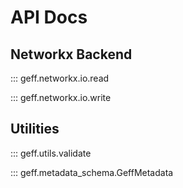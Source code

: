# API Docs

## Networkx Backend

::: geff.networkx.io.read

::: geff.networkx.io.write

## Utilities

::: geff.utils.validate

::: geff.metadata_schema.GeffMetadata